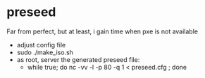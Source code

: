 # preseed

Far from perfect, but at least, i gain time when pxe is not available

* adjust config file
* sudo ./make_iso.sh
* as root, server the generated preseed file:
    * while true; do nc -vv -l -p 80 -q 1 < preseed.cfg ; done
